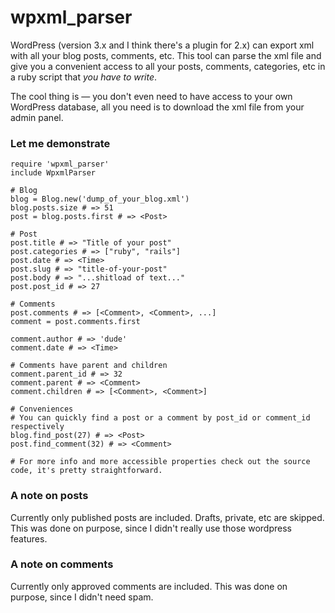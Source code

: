 wpxml_parser
============

WordPress (version 3.x and I think there's a plugin for 2.x) can export xml with all your blog posts, comments, etc. This tool can parse the xml file and give you a convenient access to all your posts, comments, categories, etc in a ruby script that _you have to write_.

The cool thing is — you don't even need to have access to your own WordPress database, all you need is to download the xml file from your admin panel.

### Let me demonstrate

    require 'wpxml_parser'
    include WpxmlParser
    
    # Blog
    blog = Blog.new('dump_of_your_blog.xml')
    blog.posts.size # => 51
    post = blog.posts.first # => <Post>
    
    # Post
    post.title # => "Title of your post"
    post.categories # => ["ruby", "rails"]
    post.date # => <Time>
    post.slug # => "title-of-your-post"
    post.body # => "...shitload of text..."
    post.post_id # => 27
    
    # Comments
    post.comments # => [<Comment>, <Comment>, ...]
    comment = post.comments.first
    
    comment.author # => 'dude'
    comment.date # => <Time>
    
    # Comments have parent and children
    comment.parent_id # => 32
    comment.parent # => <Comment>
    comment.children # => [<Comment>, <Comment>]

    # Conveniences
    # You can quickly find a post or a comment by post_id or comment_id respectively
    blog.find_post(27) # => <Post>
    post.find_comment(32) # => <Comment>
    
    # For more info and more accessible properties check out the source code, it's pretty straightforward.

### A note on posts

Currently only published posts are included. Drafts, private, etc are skipped. This was done on purpose, since I didn't really use those wordpress features.

### A note on comments

Currently only approved comments are included. This was done on purpose, since I didn't need spam.